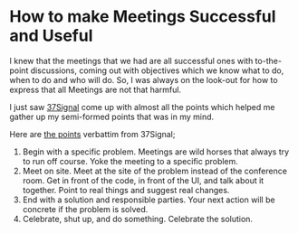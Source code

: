 # How to make Meetings Successful and Useful

I knew that the meetings that we had are all successful ones with to-the-point discussions, coming out with objectives which we know what to do, when to do and who will do. So, I was always on the look-out for how to express that all Meetings are not that harmful.

I just saw [37Signal](http://www.37signals.com/) come up with almost all the points which helped me gather up my semi-formed points that was in my mind.

Here are [the points](http://www.37signals.com/svn/archives2/meetings_considered_harmful.php) verbattim from 37Signal;

1. Begin with a specific problem. Meetings are wild horses that always try to run off course. Yoke the meeting to a specific problem.
1. Meet on site. Meet at the site of the problem instead of the conference room. Get in front of the code, in front of the UI, and talk about it together. Point to real things and suggest real changes.
1. End with a solution and responsible parties. Your next action will be concrete if the problem is solved.
1. Celebrate, shut up, and do something. Celebrate the solution.